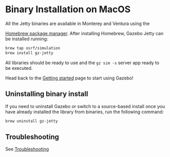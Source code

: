 # Binary Installation on MacOS

All the Jetty binaries are available in Monterey and Ventura using the

[Homebrew package manager](https://brew.sh/). After installing Homebrew, Gazebo Jetty can be installed running:

```bash
brew tap osrf/simulation
brew install gz-jetty
```

All libraries should be ready to use and the `gz sim -s` server app ready to be executed.

Head back to the [Getting started](getstarted)
page to start using Gazebo!

## Uninstalling binary install

If you need to uninstall Gazebo or switch to a source-based install once you
have already installed the library from binaries, run the following command:

```bash
brew uninstall gz-jetty
```

## Troubleshooting

See [Troubleshooting](troubleshooting.md#macos)
